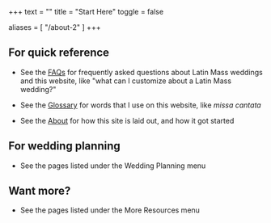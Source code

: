 +++
text = ""
title = "Start Here"
toggle = false

aliases = [
    "/about-2"
]
+++

## For quick reference 

* See the [FAQs](https://www.latinmasswedding.com/FAQs/) for frequently asked questions about Latin Mass weddings and this website, like "what can I customize about a Latin Mass wedding?"

* See the [Glossary](https://www.latinmasswedding.com/glossary/) for words that I use on this website, like _missa cantata_

* See the [About](https://www.latinmasswedding.com/about-this-site/) for how this site is laid out, and how it got started

## For wedding planning 

* See the pages listed under the Wedding Planning menu

## Want more? 

* See the pages listed under the More Resources menu
